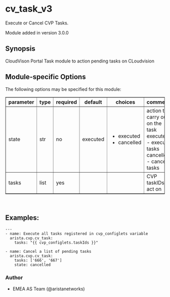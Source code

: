 # cv_task_v3

Execute or Cancel CVP Tasks.

Module added in version 3.0.0

<div class="contents" local="" depth="2">

</div>

## Synopsis

CloudVison Portal Task module to action pending tasks on CLoudvision

## Module-specific Options

The following options may be specified for this module:

<table border=1 cellpadding=4>

<tr>
<th class="head">parameter</th>
<th class="head">type</th>
<th class="head">required</th>
<th class="head">default</th>
<th class="head">choices</th>
<th class="head">comments</th>
</tr>

<tr>
<td>state<br/><div style="font-size: small;"></div></td>
<td>str</td>
<td>no</td>
<td>executed</td>
<td><ul><li>executed</li><li>cancelled</li></ul></td>
<td>
    <div>action to carry out on the task executed - execute tasks cancelled - cancel tasks</div>
</td>
</tr>

<tr>
<td>tasks<br/><div style="font-size: small;"></div></td>
<td>list</td>
<td>yes</td>
<td></td>
<td></td>
<td>
    <div>CVP taskIDs to act on</div>
</td>
</tr>

</table>
</br>

## Examples:

    ---
    - name: Execute all tasks registered in cvp_configlets variable
      arista.cvp.cv_task:
        tasks: "{{ cvp_configlets.taskIds }}"

    - name: Cancel a list of pending tasks
      arista.cvp.cv_task:
        tasks: ['666', '667']
        state: cancelled

### Author

-   EMEA AS Team (@aristanetworks)

